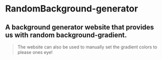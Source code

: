 # RandomBackground-generator

## A background generator website that provides us with random background-gradient.
> The website can also be used to manually set the gradient colors to please ones eye!

